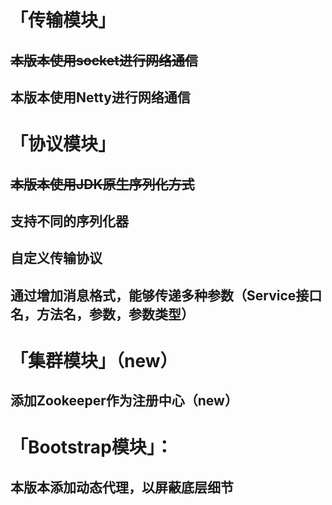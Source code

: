 # 「传输模块」
## ~~本版本使用socket进行网络通信~~
## 本版本使用Netty进行网络通信
# 「协议模块」
## ~~本版本使用JDK原生序列化方式~~
## 支持不同的序列化器
## 自定义传输协议
## 通过增加消息格式，能够传递多种参数（Service接口名，方法名，参数，参数类型）
# 「集群模块」（new）
## 添加Zookeeper作为注册中心（new）
# 「Bootstrap模块」：
## 本版本添加动态代理，以屏蔽底层细节


